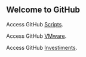 ## Welcome to GitHub
 <!DOCTYPE html>
<html>
<head>
<link rel="stylesheet" href="https://stackpath.bootstrapcdn.com/bootstrap/4.4.1/css/bootstrap.min.css">
<script src="https://stackpath.bootstrapcdn.com/bootstrap/4.4.1/js/bootstrap.min.js"></script>
<style>
</style>
</head>
  
  <div class="row">
  <div class="col-6 col-sm-3"><p>Access GitHub <a href="https://github.com/gvariscooliveira/scripts/" target="_blank" rel="noopener noreferrer">Scripts</a>.</p>
  </div>
  
  <div class="w-100"></div>
  <div class="col-6 col-sm-3"><p>Access GitHub <a href="https://github.com/gvariscooliveira/Scripts/tree/master/IT/VMware" target="_blank" rel="noopener noreferrer">VMware</a>.</p></div>
  </div>
  
  <div class="w-100"></div>
  <div class="col-6 col-sm-3">
  <p>Access GitHub <a href="https://github.com/gvariscooliveira/Scripts/tree/master/Investiments/B3" target="_blank" rel="noopener noreferrer">Investiments</a>.</p></div>
  </div>
